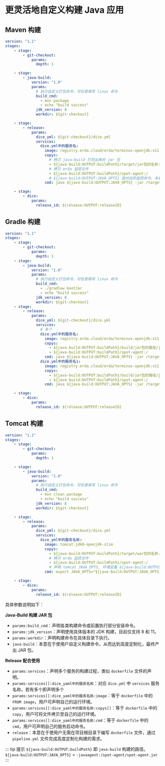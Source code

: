 # 更灵活地自定义构建 Java 应用

## Maven 构建

```yaml
version: "1.1"
stages:
    - stage:
        - git-checkout:
            params:
              depth: 1

    - stage:
        - java-build:
            version: "1.0"
            params:
              # 执行自定义打包命令，可任意填写 linux 命令
              build_cmd:
                - mvn package
                - echo "build success"
              jdk_version: 8
              workdir: ${git-checkout}

    - stage:
        - release:
            params:
              dice_yml: ${git-checkout}/dice.yml
              services:
                dice.yml中的服务名:
                  image: registry.erda.cloud/erda/terminus-openjdk:v11.0.6
                  copys:
                    # 拷贝 java-build 打包出来的 jar 包
                    - ${java-build:OUTPUT:buildPath}/target/jar包的名称:/target/jar包的名称
                    # 拷贝 erda 监控文件
                    - ${java-build:OUTPUT:buildPath}/spot-agent:/
                    # ${java-build:OUTPUT:JAVA_OPTS} 是对应的监控命令，本质就是 -javaagent:/xxx.jar 
                  cmd: java ${java-build:OUTPUT:JAVA_OPTS} -jar /target/jar包的名称

    - stage:
        - dice:
            params:
              release_id: ${release:OUTPUT:releaseID}
```

## Gradle 构建
```yaml
version: "1.1"
stages:
    - stage:
        - git-checkout:
            params:
              depth: 1
    - stage:
        - java-build:
            version: "1.0"
            params:
              # 执行自定义打包命令，可任意填写 linux 命令
              build_cmd:
                - ./gradlew bootJar
                - echo "build success"
              jdk_version: 8
              workdir: ${git-checkout}
    - stage:
        - release:
            params:
              dice_yml: ${git-checkout}/dice.yml
              services:
                # 多个
                dice.yml中的服务名:
                  image: registry.erda.cloud/erda/terminus-openjdk:v11.0.6
                  copys:
                    - ${java-build:OUTPUT:buildPath}/build/jar包的路径/jar包的名称:/target/jar包的名称
                    - ${java-build:OUTPUT:buildPath}/spot-agent:/
                  cmd: java ${java-build:OUTPUT:JAVA_OPTS} -jar /target/jar包的名称
                dice.yml中的服务名1:
                  image: registry.erda.cloud/erda/terminus-openjdk:v11.0.6
                  copys:
                    - ${java-build:OUTPUT:buildPath}/build/jar包的路径/jar包的名称:/target/jar包的名称
                    - ${java-build:OUTPUT:buildPath}/spot-agent:/
                  cmd: java ${java-build:OUTPUT:JAVA_OPTS} -jar /target/jar包的名称

    - stage:
        - dice:
            params:
              release_id: ${release:OUTPUT:releaseID}
```

## Tomcat 构建
```yaml
version: "1.1"
stages:
    - stage:
        - git-checkout:
            params:
              depth: 1

    - stage:
        - java-build:
            version: "1.0"
            params:
              # 执行自定义打包命令，可任意填写 linux 命令
              build_cmd:
                - mvn clean package
                - echo "build success"
              jdk_version: 8
              workdir: ${git-checkout}

    - stage:
        - release:
            params:
              dice_yml: ${git-checkout}/dice.yml
              services:
                dice_yml中的服务名称:
                  image: tomcat:jdk8-openjdk-slim
                  copys:
                    - ${java-build:OUTPUT:buildPath}/target/war包的名称.war:/usr/local/tomcat/webapps
                    # 拷贝 erda 监控文件
                    - ${java-build:OUTPUT:buildPath}/spot-agent:/
                    # 声明 tomcat JAVA_OPTS, 环境变量 ${java-build:OUTPUT:JAVA_OPTS} 是对应的监控命令，值就是类似于 -javaagent:/xxx.jar 
                  cmd: export JAVA_OPTS="${java-build:OUTPUT:JAVA_OPTS}" && mv /usr/local/tomcat/webapps/war包的名称.war /usr/local/tomcat/webapps/ROOT.war && /usr/local/tomcat/bin/catalina.sh run

    - stage:
        - dice:
            params:
              release_id: ${release:OUTPUT:releaseID}
```

具体参数说明如下：

**Java-Build 构建 JAR 包**

* `params:build_cmd`：声明各类构建命令或前置执行部分安装命令。
* `params:jdk_version`：声明使用具体版本的 JDK 构建，目前仅支持 8 和 11。
* `params:workdir`：声明构建命令在具体目录下执行。
* `java-build`：本意在于使用户自定义构建命令，从而达到高度定制化，最终产出 JAR 包。  

**Release 配合使用**

* `params:services`：声明多个服务的构建过程，类似 `dockerfile` 文件的声明。
* `params:services[]:dice_yaml中的服务名称`：对应 `dice.yml` 中 `services` 服务名称，若有多个即声明多个
* `params:services[]:dice_yaml中的服务名称:image`：等于 `dockerfile` 中的 `FROM image`，用户可声明自己的运行环境。
* `params:services[]:dice_yaml中的服务名称:copys[]`：等于 `dockerfile` 中的 `copy`，用户可将文件拷贝至自己的运行环境。
* `params:services[]:dice_yaml中的服务名称:cmd`：等于 `dockerfile` 中的 `cmd`，用户可声明自己的服务启动命令。
* `release`：本意在于使用户无需在项目根目录下编写 `dockerfile` 文件，通过 `pipeline.yml` 文件完成高度定制化构建的需求。   

::: tip 提示
`${java-build:OUTPUT:buildPath}` 即 `java-build` 构建的路径。
`${java-build:OUTPUT:JAVA_OPTS}` = `-javaagent:/spot-agent/spot-agent.jar`
:::   



